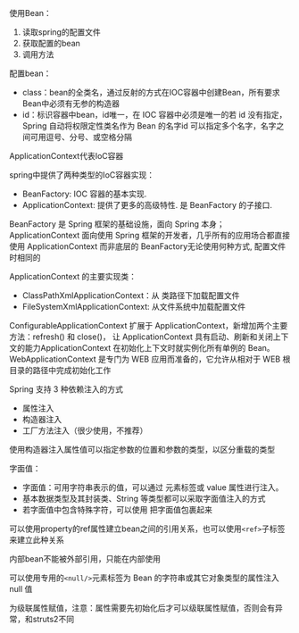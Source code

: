 使用Bean：

1. 读取spring的配置文件
2. 获取配置的bean
3. 调用方法

配置bean：

* class：bean的全类名，通过反射的方式在IOC容器中创建Bean，所有要求Bean中必须有无参的构造器
* id：标识容器中bean，id唯一，在 IOC 容器中必须是唯一的若 id 没有指定，Spring 自动将权限定性类名作为 Bean 的名字id 可以指定多个名字，名字之间可用逗号、分号、或空格分隔

ApplicationContext代表IoC容器

spring中提供了两种类型的IoC容器实现：

* BeanFactory: IOC 容器的基本实现.
* ApplicationContext: 提供了更多的高级特性. 是 BeanFactory 的子接口.

BeanFactory 是 Spring 框架的基础设施，面向 Spring 本身；ApplicationContext 面向使用 Spring 框架的开发者，几乎所有的应用场合都直接使用 ApplicationContext 而非底层的 BeanFactory无论使用何种方式, 配置文件时相同的

ApplicationContext 的主要实现类：

* ClassPathXmlApplicationContext：从 类路径下加载配置文件
* FileSystemXmlApplicationContext: 从文件系统中加载配置文件

ConfigurableApplicationContext 扩展于 ApplicationContext，新增加两个主要方法：refresh() 和 close()， 让 ApplicationContext 具有启动、刷新和关闭上下文的能力ApplicationContext 在初始化上下文时就实例化所有单例的 Bean。WebApplicationContext 是专门为 WEB 应用而准备的，它允许从相对于 WEB 根目录的路径中完成初始化工作

Spring 支持 3 种依赖注入的方式

* 属性注入
* 构造器注入
* 工厂方法注入（很少使用，不推荐）

使用构造器注入属性值可以指定参数的位置和参数的类型，以区分重载的类型

字面值：

* 字面值：可用字符串表示的值，可以通过 <value> 元素标签或 value 属性进行注入。
* 基本数据类型及其封装类、String 等类型都可以采取字面值注入的方式
* 若字面值中包含特殊字符，可以使用 <![CDATA[]]> 把字面值包裹起来

可以使用property的ref属性建立bean之间的引用关系，也可以使用`<ref>`子标签来建立此种关系

内部bean不能被外部引用，只能在内部使用

可以使用专用的` <null/> `元素标签为 Bean 的字符串或其它对象类型的属性注入 null 值

为级联属性赋值，注意：属性需要先初始化后才可以级联属性赋值，否则会有异常，和struts2不同

